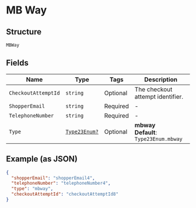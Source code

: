 
# MB Way

## Structure

`MBWay`

## Fields

| Name | Type | Tags | Description |
|  --- | --- | --- | --- |
| `CheckoutAttemptId` | `string` | Optional | The checkout attempt identifier. |
| `ShopperEmail` | `string` | Required | - |
| `TelephoneNumber` | `string` | Required | - |
| `Type` | [`Type23Enum?`](../../doc/models/type-23-enum.md) | Optional | **mbway**<br>**Default**: `Type23Enum.mbway` |

## Example (as JSON)

```json
{
  "shopperEmail": "shopperEmail4",
  "telephoneNumber": "telephoneNumber4",
  "type": "mbway",
  "checkoutAttemptId": "checkoutAttemptId8"
}
```

